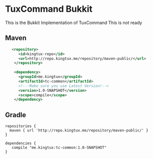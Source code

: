 # TuxCommand Bukkit
This is the Bukkit Implementation of TuxCommand This is not ready

## Maven
```xml
   <repository>
      <id>kingtux-repo</id>
      <url>http://repo.kingtux.me/repository/maven-public/</url>
    </repository>
    
    <dependency>
      <groupId>me.kingtux</groupId>
      <artifactId>tc-common</artifactId>
      <!---Make sure you use Latest Version!-->
      <version>1.0-SNAPSHOT</version>
      <scope>compile</scope>
    </dependency>
```
## Gradle
```
repositories {
  maven { url 'http://repo.kingtux.me/repository/maven-public/' }
}

dependencies {
   compile "me.kingtux:tc-common:1.0-SNAPSHOT"
}
```